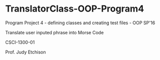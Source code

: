 # TranslatorClass-OOP-Program4
Program Project 4 - defining classes and creating test files - OOP SP'16

Translate user inputed phrase into Morse Code

CSCI-1300-01

Prof. Judy Etchison
